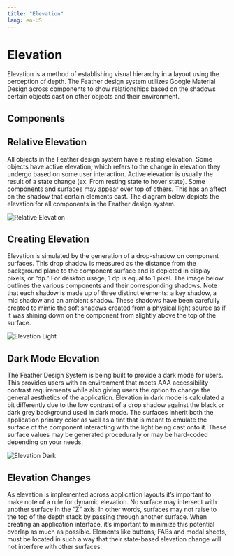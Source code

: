 ```yaml
---
title: "Elevation"
lang: en-US
---
```


# Elevation

Elevation is a method of establishing visual hierarchy in a layout using the perception of depth. The Feather design system utilizes Google Material Design across components to show relationships based on the shadows certain objects cast on other objects and their environment.

## Components

<ComponentCard component="Elevation" package="Styles" />

## Relative Elevation

All objects in the Feather design system have a resting elevation. Some objects have active elevation, which refers to the change in elevation they undergo based on some user interaction. Active elevation is usually the result of a state change (ex. From resting state to hover state). Some components and surfaces may appear over top of others. This has an affect on the shadow that certain elements cast. The diagram below depicts the elevation for all components in the Feather design system.

![Relative Elevation](./assets/Elevation-Orthographic_Right-Overview.png)

## Creating Elevation

Elevation is simulated by the generation of a drop-shadow on component surfaces. This drop shadow is measured as the distance from the background plane to the component surface and is depicted in display pixels, or “dp.” For desktop usage, 1 dp is equal to 1 pixel. The image below outlines the various components and their corresponding shadows. Note that each shadow is made up of three distinct elements: a key shadow, a mid shadow and an ambient shadow. These shadows have been carefully created to mimic the soft shadows created from a physical light source as if it was shining down on the component from slightly above the top of the surface.

![Elevation Light](./assets/Elevation-Light-Detail.png)

## Dark Mode Elevation

The Feather Design System is being built to provide a dark mode for users. This provides users with an environment that meets AAA accessibility contrast requirements while also giving users the option to change the general aesthetics of the application. Elevation in dark mode is calculated a bit differently due to the low contrast of a drop shadow against the black or dark grey background used in dark mode. The surfaces inherit both the application primary color as well as a tint that is meant to emulate the surface of the component interacting with the light being cast onto it. These surface values may be generated procedurally or may be hard-coded depending on your needs.

![Elevation Dark](./assets/Elevation-Dark-Detail.png)

## Elevation Changes

As elevation is implemented across application layouts it’s important to make note of a rule for dynamic elevation. No surface may intersect with another surface in the “Z” axis. In other words, surfaces may not raise to the top of the depth stack by passing through another surface. When creating an application interface, it’s important to minimize this potential overlap as much as possible. Elements like buttons, FABs and modal sheets, must be located in such a way that their state-based elevation change will not interfere with other surfaces.
